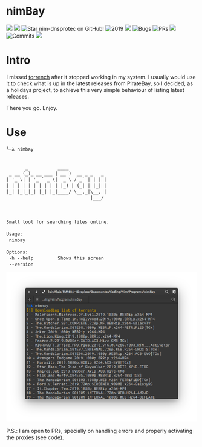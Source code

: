 # nimBay


![](https://img.shields.io/github/languages/top/lf-araujo/nimBay?style=for-the-badge)
![](https://img.shields.io/github/languages/count/lf-araujo/nimBay?logoColor=green&style=for-the-badge)
![](https://img.shields.io/github/stars/lf-araujo/nimBay?style=for-the-badge "Star nim-dnsprotec on GitHub!")
![](https://img.shields.io/maintenance/yes/2019?style=for-the-badge "2019")
![](https://img.shields.io/github/languages/code-size/lf-araujo/nimBay?style=for-the-badge)
![](https://img.shields.io/github/issues-raw/lf-araujo/nimBay?style=for-the-badge "Bugs")
![](https://img.shields.io/github/issues-pr-raw/lf-araujo/nimBay?style=for-the-badge "PRs")
![](https://img.shields.io/github/commit-activity/y/lf-araujo/nimBay?style=for-the-badge)
![](https://img.shields.io/github/last-commit/lf-araujo/nimBay?style=for-the-badge "Commits")
![](https://img.shields.io/twitter/follow/lf_araujo__?label=Follow&style=for-the-badge)

# Intro

I missed [torrench](https://github.com/deechoe/torrench) after it stopped working in my system. I usually would use it to check what is up in the latest releases from PirateBay, so I decided, as a holidays project, to achieve this very simple behaviour of listing latest releases.

There you go. Enjoy.


# Use


```
└─λ nimbay


       _           ____              
 _ __ (_)_ __ ___ | __ )  __ _ _   _ 
| '_ \| | '_ ` _ \|  _ \ / _` | | | |
| | | | | | | | | | |_) | (_| | |_| |
|_| |_|_|_| |_| |_|____/ \__,_|\__, |
                               |___/ 



Small tool for searching files online.

Usage:
 nimbay

Options:
 -h --help         Shows this screen
 --version
```

![](screen.png)

P.S.: I am open to PRs, specially on handling errors and properly activating the proxies (see code).
